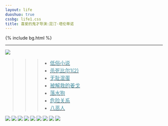 ```yaml
---
layout: life
duoshuo: true
cssbg: life1.css
title: 喜爱的鬼才导演:昆汀·塔伦蒂诺
---   
```


{% include bg.html %}

--------

![](/images/movieRes/1000.jpg)

>>> - [<font color="#4590a3" size = "3px">低俗小说</font>]()
>>> - [<font color="#4590a3" size = "3px">杀死比尔1(2)</font>]()
>>> - [<font color="#4590a3" size = "3px">无耻混蛋</font>]()
>>> - [<font color="#4590a3" size = "3px">被解救的姜戈</font>]()
>>> - [<font color="#4590a3" size = "3px">落水狗</font>]()
>>> - [<font color="#4590a3" size = "3px">危险关系</font>]()
>>> - [<font color="#4590a3" size = "3px">八恶人</font>]()



![](/images/movieRes/1001.jpg)
![](/images/movieRes/1003.jpg)
![](/images/movieRes/999.jpg)
![](/images/movieRes/1004.jpg)
![](/images/movieRes/1005.jpg)
![](/images/movieRes/1006.jpg)
![](/images/movieRes/1007.jpg)
![](/images/movieRes/1008.jpg)
![](/images/movieRes/1002.jpg)

















